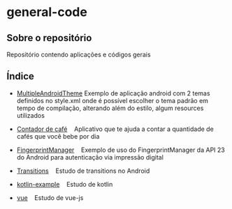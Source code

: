# general-code

## Sobre o repositório
Repositório contendo aplicações e códigos gerais

## Índice
* [MultipleAndroidTheme](https://github.com/eduardossampaio/general-code/tree/master/MultipleAndroidTheme)
    Exemplo de aplicação android com 2 temas definidos no style.xml
onde é possível escolher o tema padrão em tempo de compilação,
alterando além do estilo, algum resources utilizados

* [Contador de café](https://github.com/eduardossampaio/general-code/tree/master/Contadordecafe)
    Aplicativo que te ajuda a contar a quantidade de cafés que você bebe por dia

* [FingerprintManager](https://github.com/eduardossampaio/general-code/tree/master/FingerprintManagerExample)
    Exemplo de uso do FingerprintManager da API 23 do Android para autenticação via impressão digital
 
* [Transitions](https://github.com/eduardossampaio/general-code/tree/master/Transitions)
    Estudo de transitions no Android

* [kotlin-example](https://github.com/eduardossampaio/general-code/tree/master/kotlin-example)
    Estudo de kotlin

 * [vue](https://github.com/eduardossampaio/general-code/tree/master/vue)
    Estudo de vue-js

